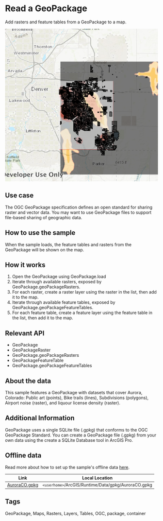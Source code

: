 # Read a GeoPackage

Add rasters and feature tables from a GeoPackage to a map.

![](screenshot.png)

## Use case
The OGC GeoPackage specification defines an open standard for sharing raster and vector data. You may want to use GeoPackage files to support file-based sharing of geographic data.

## How to use the sample
When the sample loads, the feature tables and rasters from the GeoPackage will be shown on the map.

## How it works
1. Open the GeoPackage using GeoPackage.load
2. Iterate through available rasters, exposed by GeoPackage.geoPackageRasters.
3. For each raster, create a raster layer using the raster in the list, then add it to the map.
4. Iterate through available feature tables, exposed by GeoPackage.geoPackageFeatureTables.
5. For each feature table, create a feature layer using the feature table in the list, then add it to the map.

## Relevant API
- GeoPackage
- GeoPackageRaster
- GeoPackage.geoPackageRasters
- GeoPackageFeatureTable
- GeoPackage.geoPackageFeatureTables

## About the data
This sample features a GeoPackage with datasets that cover Aurora, Colorado: Public art (points), Bike trails (lines), Subdivisions (polygons), Airport noise (raster), and liquour license density (raster).

## Additional Information
GeoPackage uses a single SQLite file (.gpkg) that conforms to the OGC GeoPackage Standard. You can create a GeoPackage file (.gpkg) from your own data using the create a SQLite Database tool in ArcGIS Pro.

## Offline data
Read more about how to set up the sample's offline data [here](http://links.esri.com/ArcGISRuntimeQtSamples).

Link | Local Location
---------|-------|
|[AuroraCO.gpkg](https://www.arcgis.com/home/item.html?id=68ec42517cdd439e81b036210483e8e7)| `<userhome>`/ArcGIS/Runtime/Data/gpkg/AuroraCO.gpkg |

## Tags
GeoPackage, Maps, Rasters, Layers, Tables, OGC, package, container
